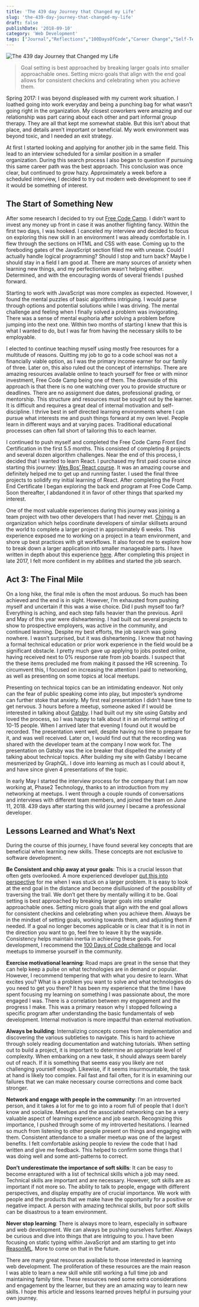 ```yaml
---
title: 'The 439 day Journey that Changed my Life'
slug: 'the-439-day-journey-that-changed-my-life'
draft: false
publishDate: '2018-09-10'
category: 'Web Development'
tags: ["Journal","Reflections","100DaysOfCode","Career Change","Self-Teaching","Web Development Learning","Learning Paths"]
---
```

![The 439 day Journey that Changed my Life](images/2018-08-nighttime-timelapse.jpg#center)

> Goal setting is best approached by breaking larger goals into smaller approachable ones. Setting micro goals that align with the end goal allows for consistent checkins and celebrating when you achieve them.

Spring 2017: I was beyond displeased with my current work situation. I loathed going into work everyday and being a punching bag for what wasn’t going right in the organization. My closest coworkers were amazing and our relationship was part caring about each other and part informal group therapy. They are all that kept me somewhat stable. But this isn’t about that place, and details aren’t important or beneficial. My work environment was beyond toxic, and I needed an exit strategy.

At first I started looking and applying for another job in the same field. This lead to an interview scheduled for a similar position in a smaller organization. During this search process I also began to question if pursuing this same career path was the best approach. This conclusion was once clear, but continued to grow hazy. Approximately a week before a scheduled interview, I decided to try out modern web development to see if it would be something of interest.

## The Start of Something New

After some research I decided to try out [Free Code Camp](https://freecodecamp.org/). I didn’t want to invest any money up front in case it was another flighting fancy. Within the first two days, I was hooked. I canceled my interview and decided to focus on exploring this new skill in an environment I was already comfortable in. I flew through the sections on HTML and CSS with ease. Coming up to the foreboding gates of the JavaScript section filled me with unease. Could I actually handle logical programming? Should I stop and turn back? Maybe I should stay in a field I am good at. There are many sources of anxiety when learning new things, and my perfectionism wasn’t helping either. Determined, and with the encouraging words of several friends I pushed forward.

Starting to work with JavaScript was more complex as expected. However, I found the mental puzzles of basic algorithms intriguing. I would parse through options and potential solutions while I was driving. The mental challenge and feeling when I finally solved a problem was invigorating. There was a sense of mental euphoria after solving a problem before jumping into the next one. Within two months of starting I knew that this is what I wanted to do, but I was far from having the necessary skills to be employable.

I elected to continue teaching myself using mostly free resources for a multitude of reasons. Quitting my job to go to a code school was not a financially viable option, as I was the primary income earner for our family of three. Later on, this also ruled out the concept of internships. There are amazing resources available online to teach yourself for free or with minor investment, Free Code Camp being one of them. The downside of this approach is that there is no one watching over you to provide structure or deadlines. There are no assignment due dates, professional grading, or mentorship. This structure and resources must be sought out by the learner. It is difficult and requires a great deal of internal motivation and self-discipline. I thrive best in self directed learning environments where I can pursue what interests me and push things forward at my own level. People learn in different ways and at varying paces. Traditional educational processes can often fall short of tailoring this to each learner.

I continued to push myself and completed the Free Code Camp Front End Certification in the first 5.5 months. This consisted of completing 8 projects and several dozen algorithm challenges. Near the end of this process, I decided that I wanted to learn React. I purchased my first paid course since starting this journey: [Wes Bos’ React course](https://reactforbeginners.com/). It was an amazing course and definitely helped me to get up and running faster. I used the final three projects to solidify my initial learning of React. After completing the Front End Certificate I began exploring the back end program at Free Code Camp. Soon thereafter, I abdandoned it in favor of other things that sparked my interest.

One of the most valuable experiences during this journey was joining a team project with two other developers that I had never met. [Chingu](https://chingu.io/) is an organization which helps coordinate developers of similar skillsets around the world to complete a larger project in approximately 6 weeks. This experience exposed me to working on a project in a team environment, and shore up best practices with git workflows. It also forced me to explore how to break down a larger application into smaller manageable parts. I have written in depth about this experience [here](/blog/the-journey-to-creating-wanderful/). After completing this project in late 2017, I felt more confident in my abilities and started the job search.

## Act 3: The Final Mile

On a long hike, the final mile is often the most arduous. So much has been achieved and the end is in sight. However, I’m exhausted from pushing myself and uncertain if this was a wise choice. Did I push myself too far? Everything is aching, and each step falls heavier than the previous. April and May of this year were disheartening. I had built out several projects to show to prospective employers, was active in the community, and continued learning. Despite my best efforts, the job search was going nowhere. I wasn’t surprised, but it was disheartening. I knew that not having a formal technical education or prior work experience in the field would be a significant obstacle. I pretty much gave up applying to jobs posted online, having received next to 0% response rate from job boards. I suspect that the these items precluded me from making it passed the HR screening. To circumvent this, I focused on increasing the attention I paid to networking, as well as presenting on some topics at local meetups.

Presenting on technical topics can be an intimidating endeavor. Not only can the fear of public speaking come into play, but imposter’s syndrome can further stoke that anxiety. My first real presentation I didn’t have time to get nervous. 3 hours before a meetup, someone asked if I would be interested in talking about [Gatsby](https://gatsbyjs.org/). I had built out my site using Gatsby and loved the process, so I was happy to talk about it in an informal setting of 10-15 people. When I arrived later that evening I found out it would be recorded. The presentation went well, despite having no time to prepare for it, and was well received. Later on, I would find out that the recording was shared with the developer team at the company I now work for. The presentation on Gatsby was the ice breaker that dispelled the anxiety of talking about technical topics. After building my site with Gatsby I became mesmerized by GraphQL. I dove into learning as much as I could about it, and have since given 4 presentations of the topic.

In early May I started the interview process for the company that I am now working at, Phase2 Technology, thanks to an introduction from my networking at meetups. I went through a couple rounds of conversations and interviews with different team members, and joined the team on June 11, 2018. 439 days after starting this wild journey I became a professional developer.

## Lessons Learned and What’s Next

During the course of this journey, I have found several key concepts that are beneficial when learning new skills. These concepts are not exclusive to software development.

**Be Consistent and chip away at your goals**: This is a crucial lesson that often gets overlooked. A more experienced developer [put this into perspective](/blog/building-tic-tac-toe-mental-obstacles-and-the-benefits-of-react) for me when I was stuck on a larger problem. It is easy to look at the end goal in the distance and become disillusioned of the possibility of traversing the trail. We don’t get there by mentally willing it to be. Goal setting is best approached by breaking larger goals into smaller approachable ones. Setting micro goals that align with the end goal allows for consistent checkins and celebrating when you achieve them. Always be in the mindset of setting goals, working towards them, and adjusting them if needed. If a goal no longer becomes applicable or is clear that it is in not in the direction you want to go, feel free to leave it by the wayside. Consistency helps maintain inertia in achieving these goals. For development, I recommend the [100 Days of Code challenge](https://www.100daysofcode.com/) and local meetups to immerse yourself in the community.

**Exercise motivational learning**: Road maps are great in the sense that they can help keep a pulse on what technologies are in demand or popular. However, I recommend tempering that with what you desire to learn. What excites you? What is a problem you want to solve and what technologies do you need to get you there? It has been my experience that the time I have spent focusing my learning on something I was passionate about, the more engaged I was. There is a correlation between my engagement and the progress I make. This was a primary reason why I stopped following a specific program after understanding the basic fundamentals of web development. Internal motivation is more impactful than external motivation.

**Always be building**: Internalizing concepts comes from implementation and discovering the various subtleties to navigate. This is hard to achieve through solely reading documentation and watching tutorials. When setting out to build a project, it is important to determine an appropriate level of complexity. When embarking on a new task, it should always seem barely out of reach. If it is something that seems easy you likely are not challenging yourself enough. Likewise, if it seems insurmountable, the task at hand is likely too complex. Fail fast and fail often, for it is in examining our failures that we can make necessary course corrections and come back stronger.

**Network and engage with people in the community**: I’m an introverted person, and it takes a lot for me to go into a room full of people that I don’t know and socialize. Meetups and the associated networking can be a very valuable aspect of learning experience and job search. Recognizing this importance, I pushed through some of my introverted hesitations. I learned so much from listening to other people present on things and engaging with them. Consistent attendance to a smaller meetup was one of the largest benefits. I felt comfortable asking people to review the code that I had written and give me feedback. This helped to confirm some things that I was doing well and some anti-patterns to correct.

**Don’t underestimate the importance of soft skills**: It can be easy to become enraptured with a list of technical skills which a job may need. Technical skills are important and are necessary. However, soft skills are as important if not more so. The ability to talk to people, engage with different perspectives, and display empathy are of crucial importance. We work with people and the products that we make have the opportunity for a positive or negative impact. A person with amazing technical skills, but poor soft skills can be disastrous to a team environment.

**Never stop learning**: There is always more to learn, especially in software and web development. We can always be pushing ourselves further. Always be curious and dive into things that are intriguing to you. I have been focusing on static typing within JavaScript and am starting to get into [ReasonML](https://reasonml.github.io/). More to come on that in the future.

There are many great resources available to those interested in learning web development. The proliferation of these resources are the main reason I was able to learn a new skill while still working a full time job and maintaining family time. These resources need some extra considerations and engagement by the learner, but they are an amazing way to learn new skills. I hope this article and lessons learned proves helpful in pursuing your own journey.
